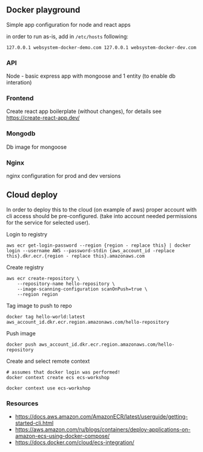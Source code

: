 ## Docker playground

Simple app configuration for node and react apps

in order to run as-is, add in `/etc/hosts` following:

`
127.0.0.1 websystem-docker-demo.com
127.0.0.1 websystem-docker-dev.com
`


### API

Node - basic express app with mongoose and 1 entity (to enable db interation)


### Frontend

Create react app boilerplate (without changes),
for details see https://create-react-app.dev/

### Mongodb

Db image for mongoose


### Nginx

nginx configuration for prod and dev versions



## Cloud deploy

In order to deploy this to the cloud (on example of aws) proper account with cli access should be pre-configured.
(take into account needed permissions for the service for selected user).

Login to registry
```
aws ecr get-login-password --region {region - replace this} | docker login --username AWS --password-stdin {aws_account_id -replace this}.dkr.ecr.{region - replace this}.amazonaws.com
```

Create registry
```
aws ecr create-repository \
    --repository-name hello-repository \
    --image-scanning-configuration scanOnPush=true \
    --region region
```

Tag image to push to repo

```
docker tag hello-world:latest aws_account_id.dkr.ecr.region.amazonaws.com/hello-repository
```

Push image

```
docker push aws_account_id.dkr.ecr.region.amazonaws.com/hello-repository
```

Create and select remote context

```
# assumes that docker login was performed!
docker context create ecs ecs-workshop

docker context use ecs-workshop
```



### Resources
 - https://docs.aws.amazon.com/AmazonECR/latest/userguide/getting-started-cli.html
 - https://aws.amazon.com/ru/blogs/containers/deploy-applications-on-amazon-ecs-using-docker-compose/
 - https://docs.docker.com/cloud/ecs-integration/
